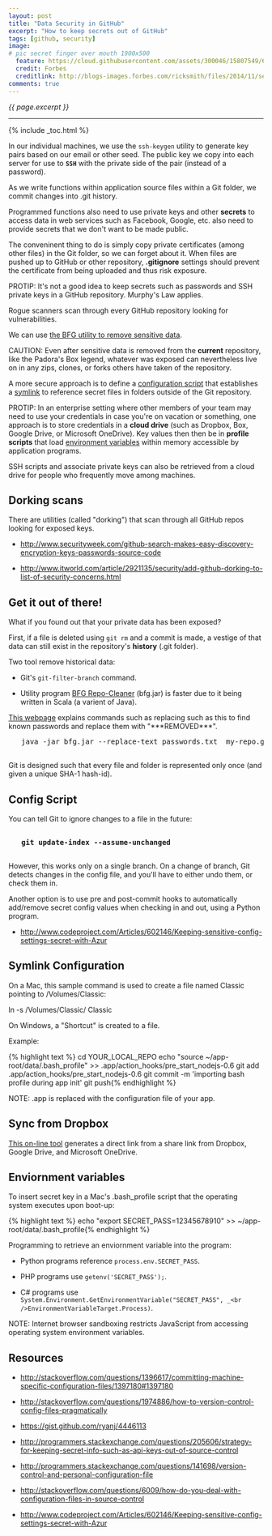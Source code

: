 ```yaml
---
layout: post
title: "Data Security in GitHub"
excerpt: "How to keep secrets out of GitHub"
tags: [github, security]
image:
# pic secret finger over mouth 1900x500
  feature: https://cloud.githubusercontent.com/assets/300046/15807549/645e9404-2b1e-11e6-8e19-2368c5578015.jpg
  credit: Forbes
  creditlink: http://blogs-images.forbes.com/ricksmith/files/2014/11/secret.png
comments: true
---
```

<i>{{ page.excerpt }}</i>
<hr />

{% include _toc.html %}

   <amp-img width="600" height="419" alt="github-secrets-v01-600x418"
layout="responsive" src="https://cloud.githubusercontent.com/assets/300046/15812410/c5a7cafc-2b71-11e6-8859-904137d02f72.jpg"></amp-img>

In our individual machines, 
we use the `ssh-keygen` utility to generate key pairs based on our email or other seed.
The public key we copy into each server for use to <strong>`SSH`</strong>
with the private side of the pair (instead of a password).

As we write functions within application source files within a Git folder,
we commit changes into .git history.

Programmed functions also need to use private keys and other <strong>secrets</strong> 
to access data in web services such as Facebook, Google, etc.
also need to provide secrets that we don't want to be made public.

The conveninent thing to do is simply copy private certificates (among other files) in the Git folder,
so we can forget about it.
When files are pushed up to GitHub or other repository,
<strong>.gitignore</strong> settings should prevent the certificate from being uploaded and thus risk exposure.

PROTIP: It's not a good idea to keep secrets such as passwords and 
SSH private keys in a GitHub repository. Murphy's Law applies.

Rogue scanners scan through every GitHub repository looking for vulnerabilities.

We can use <a href="#BFG">the BFG utility to remove sensitive data</a>.

CAUTION: Even after sensitive data is removed from the <strong>current</strong> repository,
like the Padora's Box legend,
whatever was exposed can nevertheless live on in any zips, clones, or forks 
others have taken of the repository.

A more secure approach is to define a 
<a href="#ConfigScript">configuration script</a> that establishes a 
<a href="#Symlink">symlink</a> 
to reference secret files in folders outside of the Git repository.

PROTIP: In an enterprise setting where other members of your team may need to use your credentials
in case you're on vacation or something,
one approach is to store credentials in a <strong>cloud drive</strong>
(such as Dropbox, Box, Google Drive, or Microsoft OneDrive).
Key values then then be in <strong>profile scripts</strong> that load
<a href="#EnvVars">environment variables</a> within memory accessible by application programs.

SSH scripts and associate private keys can also be retrieved from a cloud drive 
for people who frequently move among machines.


## Dorking scans #

There are utilities (called "dorking") 
that scan through all GitHub repos looking for exposed keys.

   * http://www.securityweek.com/github-search-makes-easy-discovery-encryption-keys-passwords-source-code

   * http://www.itworld.com/article/2921135/security/add-github-dorking-to-list-of-security-concerns.html

<a name="BFG"></a>

## Get it out of there! #

What if you found out that your private data has been exposed?

First, if a file is deleted using `git rm` and a commit is made,
a vestige of that data can still exist in the repository's <strong>history</strong> (.git folder).

Two tool remove historical data:

   * Git's `git-filter-branch` command.

   * Utility program <a target="_blank" href="http://rtyley.github.io/bfg-repo-cleaner/">
   BFG Repo-Cleaner</a> 
   (bfg.jar) is faster due to it being written in Scala (a varient of Java).

<a target="_blank" href="https://help.github.com/articles/remove-sensitive-data/">
This webpage</a> explains commands such as replacing such as this to 
find known passwords and replace them with "***REMOVED***".

   <pre>
   java -jar bfg.jar --replace-text passwords.txt  my-repo.git
   </pre>

Git is designed such that every file and folder is represented only once (and given a unique SHA-1 hash-id).


<a name="ConfigScript"></a>

## Config Script #

You can tell Git to ignore changes to a file in the future:

   <pre><strong>
   git update-index --assume-unchanged
   </strong></pre>

   However, this works only on a single branch.
   On a change of branch, Git detects changes in the config file, and you'll have to either undo them, or check them in.

Another option is to use pre and post-commit hooks to automatically add/remove secret config values when checking in and out, using a Python program.

* http://www.codeproject.com/Articles/602146/Keeping-sensitive-config-settings-secret-with-Azur

<a name="Symlink"></a>

## Symlink Configuration #

On a Mac, this sample command is used to create a file named Classic pointing to /Volumes/Classic:

   ln -s /Volumes/Classic/ Classic

On Windows, a "Shortcut" is created to a file.

Example:

{% highlight text %}
cd YOUR_LOCAL_REPO
echo "source ~/app-root/data/.bash_profile" >> .app/action_hooks/pre_start_nodejs-0.6
git add .app/action_hooks/pre_start_nodejs-0.6
git commit -m 'importing bash profile during app init'
git push{% endhighlight %}

   NOTE: .app is replaced with the configuration file of your app.


<a name="CloudSync"></a>

## Sync from Dropbox #

<a target="_blank" href="http://www.technorange.com/cloudlinker-direct-link-generator-for-dropboxgoogle-driveone-drive-copy-com/">
This on-line tool</a> generates a direct link from a share link from
Dropbox, Google Drive, and Microsoft OneDrive.


<a name="EnvVars"></a>

## Enviornment variables #

To insert secret key in a Mac's .bash_profile script that the operating system executes
upon boot-up:

{% highlight text %}
echo "export SECRET_PASS=12345678910" >> ~/app-root/data/.bash_profile{% endhighlight %}

Programming to retrieve an enviornment variable into the program:

   * Python programs reference `process.env.SECRET_PASS`.

   * PHP programs use `getenv('SECRET_PASS');`.

   * C# programs use `System.Environment.GetEnvironmentVariable("SECRET_PASS", _<br />EnvironmentVariableTarget.Process)`.

NOTE: Internet browser sandboxing restricts JavaScript from accessing operating system
environment variables.


## Resources #

* http://stackoverflow.com/questions/1396617/committing-machine-specific-configuration-files/1397180#1397180

* http://stackoverflow.com/questions/1974886/how-to-version-control-config-files-pragmatically

* https://gist.github.com/ryanj/4446113

* http://programmers.stackexchange.com/questions/205606/strategy-for-keeping-secret-info-such-as-api-keys-out-of-source-control

* http://programmers.stackexchange.com/questions/141698/version-control-and-personal-configuration-file

* http://stackoverflow.com/questions/6009/how-do-you-deal-with-configuration-files-in-source-control

* http://www.codeproject.com/Articles/602146/Keeping-sensitive-config-settings-secret-with-Azur
